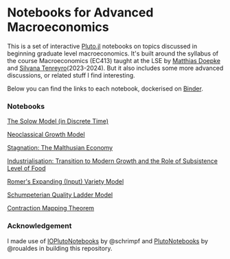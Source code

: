 # Notebooks for Advanced Macroeconomics
This is a set of interactive [Pluto.jl](https://github.com/fonsp/Pluto.jl) notebooks on topics discussed in beginning graduate level macroeconomics. It's built around the syllabus of the course Macroeconomics (EC413) taught at the LSE by [Matthias Doepke](https://faculty.wcas.northwestern.edu/mdo738/) and [Silvana Tenreyro](https://personal.lse.ac.uk/tenreyro/)(2023-2024). But it also includes some more advanced discussions, or related stuff I find interesting. 

Below you can find the links to each notebook, dockerised on [Binder](https://mybinder.org/).

### Notebooks

[The Solow Model (in Discrete Time)](https://mybinder.org/v2/gh/SSabet/ec413-pluto-notebook.jl/HEAD?urlpath=pluto/open?path=/home/jovyan/notebooks/EC413_Solow.jl)

[Neoclassical Growth Model](https://mybinder.org/v2/gh/SSabet/ec413-pluto-notebook.jl/HEAD?urlpath=pluto/open?path=/home/jovyan/notebooks/EC413_Neoclassical_Growth.jl)

[Stagnation: The Malthusian Economy](https://mybinder.org/v2/gh/SSabet/ec413-pluto-notebook.jl/HEAD?urlpath=pluto/open?path=/home/jovyan/notebooks/EC413_Malthusian.jl)

[Industrialisation: Transition to Modern Growth and the Role of Subsistence Level of Food](https://mybinder.org/v2/gh/SSabet/ec413-pluto-notebook.jl/HEAD?urlpath=pluto/open?path=/home/jovyan/notebooks/EC413_Industrialisation_food.jl)

[Romer's Expanding (Input) Variety Model](https://mybinder.org/v2/gh/SSabet/ec413-pluto-notebook.jl/HEAD?urlpath=pluto/open?path=/home/jovyan/notebooks/EC413_Expanding_Variety_Model.jl)

[Schumpeterian Quality Ladder Model](https://mybinder.org/v2/gh/SSabet/ec413-pluto-notebook.jl/HEAD?urlpath=pluto/open?path=/home/jovyan/notebooks/EC413_Quality_Ladder_Model.jl)

[Contraction Mapping Theorem]()


### Acknowledgement
I made use of [IOPlutoNotebooks](https://github.com/UBCECON567/ioplutonotebooks) by @schrimpf and [PlutoNotebooks](https://github.com/roualdes/plutonotebooks) by @roualdes in building this repository.
